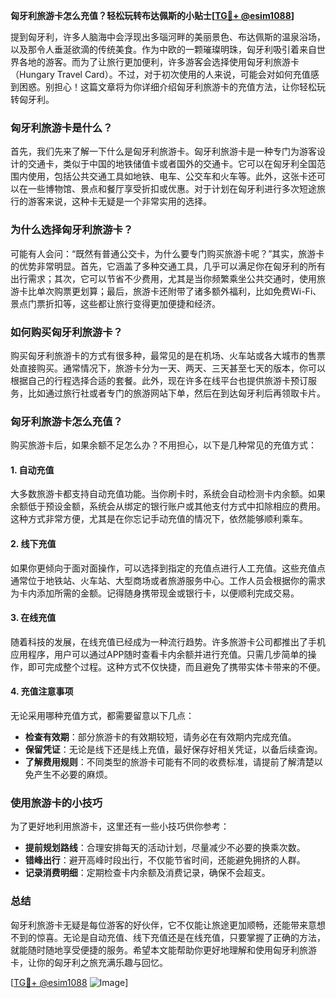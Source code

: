 **匈牙利旅游卡怎么充值？轻松玩转布达佩斯的小贴士[[TG💪+ @esim1088](https://t.me/s/esim1088)]**

提到匈牙利，许多人脑海中会浮现出多瑙河畔的美丽景色、布达佩斯的温泉浴场，以及那令人垂涎欲滴的传统美食。作为中欧的一颗璀璨明珠，匈牙利吸引着来自世界各地的游客。而为了让旅行更加便利，许多游客会选择使用匈牙利旅游卡（Hungary Travel Card）。不过，对于初次使用的人来说，可能会对如何充值感到困惑。别担心！这篇文章将为你详细介绍匈牙利旅游卡的充值方法，让你轻松玩转匈牙利。

### 匈牙利旅游卡是什么？

首先，我们先来了解一下什么是匈牙利旅游卡。匈牙利旅游卡是一种专门为游客设计的交通卡，类似于中国的地铁储值卡或者国外的交通卡。它可以在匈牙利全国范围内使用，包括公共交通工具如地铁、电车、公交车和火车等。此外，这张卡还可以在一些博物馆、景点和餐厅享受折扣或优惠。对于计划在匈牙利进行多次短途旅行的游客来说，这种卡无疑是一个非常实用的选择。

### 为什么选择匈牙利旅游卡？

可能有人会问：“既然有普通公交卡，为什么要专门购买旅游卡呢？”其实，旅游卡的优势非常明显。首先，它涵盖了多种交通工具，几乎可以满足你在匈牙利的所有出行需求；其次，它可以节省不少费用，尤其是当你频繁乘坐公共交通时，使用旅游卡比单次购票更划算；最后，旅游卡还附带了诸多额外福利，比如免费Wi-Fi、景点门票折扣等，这些都让旅行变得更加便捷和经济。

### 如何购买匈牙利旅游卡？

购买匈牙利旅游卡的方式有很多种，最常见的是在机场、火车站或各大城市的售票处直接购买。通常情况下，旅游卡分为一天、两天、三天甚至七天的版本，你可以根据自己的行程选择合适的套餐。此外，现在许多在线平台也提供旅游卡预订服务，比如通过旅行社或者专门的旅游网站下单，然后在到达匈牙利后再领取卡片。

### 匈牙利旅游卡怎么充值？

购买旅游卡后，如果余额不足怎么办？不用担心，以下是几种常见的充值方式：

#### 1. 自动充值

大多数旅游卡都支持自动充值功能。当你刷卡时，系统会自动检测卡内余额。如果余额低于预设金额，系统会从绑定的银行账户或其他支付方式中扣除相应的费用。这种方式非常方便，尤其是在你忘记手动充值的情况下，依然能够顺利乘车。

#### 2. 线下充值

如果你更倾向于面对面操作，可以选择到指定的充值点进行人工充值。这些充值点通常位于地铁站、火车站、大型商场或者旅游服务中心。工作人员会根据你的需求为卡内添加所需的金额。记得随身携带现金或银行卡，以便顺利完成交易。

#### 3. 在线充值

随着科技的发展，在线充值已经成为一种流行趋势。许多旅游卡公司都推出了手机应用程序，用户可以通过APP随时查看卡内余额并进行充值。只需几步简单的操作，即可完成整个过程。这种方式不仅快捷，而且避免了携带实体卡带来的不便。

#### 4. 充值注意事项

无论采用哪种充值方式，都需要留意以下几点：
- **检查有效期**：部分旅游卡的有效期较短，请务必在有效期内完成充值。
- **保留凭证**：无论是线下还是线上充值，最好保存好相关凭证，以备后续查询。
- **了解费用规则**：不同类型的旅游卡可能有不同的收费标准，请提前了解清楚以免产生不必要的麻烦。

### 使用旅游卡的小技巧

为了更好地利用旅游卡，这里还有一些小技巧供你参考：
- **提前规划路线**：合理安排每天的活动计划，尽量减少不必要的换乘次数。
- **错峰出行**：避开高峰时段出行，不仅能节省时间，还能避免拥挤的人群。
- **记录消费明细**：定期检查卡内余额及消费记录，确保不会超支。

### 总结

匈牙利旅游卡无疑是每位游客的好伙伴，它不仅能让旅途更加顺畅，还能带来意想不到的惊喜。无论是自动充值、线下充值还是在线充值，只要掌握了正确的方法，就能随时随地享受便捷的服务。希望本文能帮助你更好地理解和使用匈牙利旅游卡，让你的匈牙利之旅充满乐趣与回忆。

[[TG💪+ @esim1088](https://t.me/s/esim1088) ![Image](https://i.postimg.cc/4NQfJmqS/Snipaste-2025-05-13-00-14-12.png)]